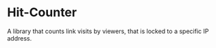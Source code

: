 Hit-Counter
===========

A library that counts link visits by viewers, that is locked to a specific IP address.
